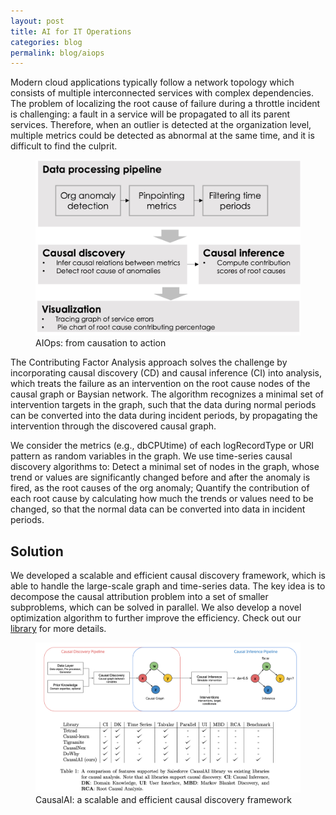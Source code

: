 ```yaml
---
layout: post
title: AI for IT Operations
categories: blog
permalink: blog/aiops
---
```


Modern cloud applications typically follow a network topology which consists of multiple interconnected services with complex dependencies. The problem of localizing the root cause of failure during a throttle incident is challenging: a fault in a service will be propagated to all its parent services. Therefore, when an outlier is detected at the organization level, multiple metrics could be detected as abnormal at the same time, and it is difficult to find the culprit. 

<figure>
  <img class="single" src="/images/blog/aiops.jpg" alt="AIOps.">
  <figcaption>AIOps: from causation to action</figcaption>
</figure>

The Contributing Factor Analysis approach solves the challenge by incorporating causal discovery (CD) and causal inference (CI) into analysis, which treats the failure as an intervention on the root cause nodes of the causal graph or Baysian network. The algorithm recognizes a minimal set of intervention targets in the graph, such that the data during normal periods can be converted into the data during incident periods, by propagating the intervention through the discovered causal graph. 

We consider the metrics (e.g., dbCPUtime) of each logRecordType or URI pattern as random variables in the graph. We use time-series causal discovery algorithms to:
Detect a minimal set of nodes in the graph, whose trend or values are significantly changed before and after the anomaly is fired, as the root causes of the org anomaly;
Quantify the contribution of each root cause by calculating how much the trends or values need to be changed, so that the normal data can be converted into data in incident periods.  

## Solution

We developed a scalable and efficient causal discovery framework, which is able to handle the large-scale graph and time-series data. The key idea is to decompose the causal attribution problem into a set of smaller subproblems, which can be solved in parallel. We also develop a novel optimization algorithm to further improve the efficiency. Check out our [library](https://github.com/Salesforce/causalai) for more details.

<figure>
  <img class="single" src="/images/papers/23-causalai-arxiv.png" alt="CausalAI.">
  <figcaption>CausalAI: a scalable and efficient causal discovery framework</figcaption>
</figure>
